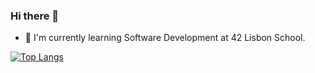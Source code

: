 ### Hi there 👋

- :electric_plug: I'm currently learning Software Development at 42 Lisbon School. 

[![Top Langs](https://github-readme-stats.vercel.app/api/top-langs/?username=gpimenta42&layout=compact)](https://github.com/anuraghazra/github-readme-stats)



